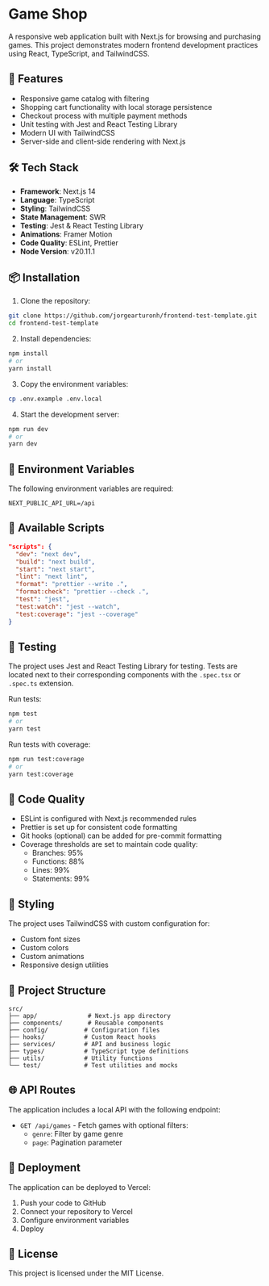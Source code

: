 # Game Shop

A responsive web application built with Next.js for browsing and purchasing games. This project demonstrates modern frontend development practices using React, TypeScript, and TailwindCSS.

## 🚀 Features

- Responsive game catalog with filtering
- Shopping cart functionality with local storage persistence
- Checkout process with multiple payment methods
- Unit testing with Jest and React Testing Library
- Modern UI with TailwindCSS
- Server-side and client-side rendering with Next.js

## 🛠 Tech Stack

- **Framework**: Next.js 14
- **Language**: TypeScript
- **Styling**: TailwindCSS
- **State Management**: SWR
- **Testing**: Jest & React Testing Library
- **Animations**: Framer Motion
- **Code Quality**: ESLint, Prettier
- **Node Version**: v20.11.1

## 📦 Installation

1. Clone the repository:

```bash
git clone https://github.com/jorgearturonh/frontend-test-template.git
cd frontend-test-template
```

2. Install dependencies:

```bash
npm install
# or
yarn install
```

3. Copy the environment variables:

```bash
cp .env.example .env.local
```

4. Start the development server:

```bash
npm run dev
# or
yarn dev
```

## 🔧 Environment Variables

The following environment variables are required:

```env
NEXT_PUBLIC_API_URL=/api
```

## 📝 Available Scripts

```json
"scripts": {
  "dev": "next dev",
  "build": "next build",
  "start": "next start",
  "lint": "next lint",
  "format": "prettier --write .",
  "format:check": "prettier --check .",
  "test": "jest",
  "test:watch": "jest --watch",
  "test:coverage": "jest --coverage"
}
```

## 🧪 Testing

The project uses Jest and React Testing Library for testing. Tests are located next to their corresponding components with the `.spec.tsx` or `.spec.ts` extension.

Run tests:

```bash
npm test
# or
yarn test
```

Run tests with coverage:

```bash
npm run test:coverage
# or
yarn test:coverage
```

## 📐 Code Quality

- ESLint is configured with Next.js recommended rules
- Prettier is set up for consistent code formatting
- Git hooks (optional) can be added for pre-commit formatting
- Coverage thresholds are set to maintain code quality:
  - Branches: 95%
  - Functions: 88%
  - Lines: 99%
  - Statements: 99%

## 🎨 Styling

The project uses TailwindCSS with custom configuration for:

- Custom font sizes
- Custom colors
- Custom animations
- Responsive design utilities

## 📁 Project Structure

```
src/
├── app/              # Next.js app directory
├── components/       # Reusable components
├── config/          # Configuration files
├── hooks/           # Custom React hooks
├── services/        # API and business logic
├── types/           # TypeScript type definitions
├── utils/           # Utility functions
└── test/            # Test utilities and mocks
```

## 🌐 API Routes

The application includes a local API with the following endpoint:

- `GET /api/games` - Fetch games with optional filters:
  - `genre`: Filter by game genre
  - `page`: Pagination parameter

## 🚀 Deployment

The application can be deployed to Vercel:

1. Push your code to GitHub
2. Connect your repository to Vercel
3. Configure environment variables
4. Deploy

## 📄 License

This project is licensed under the MIT License.
